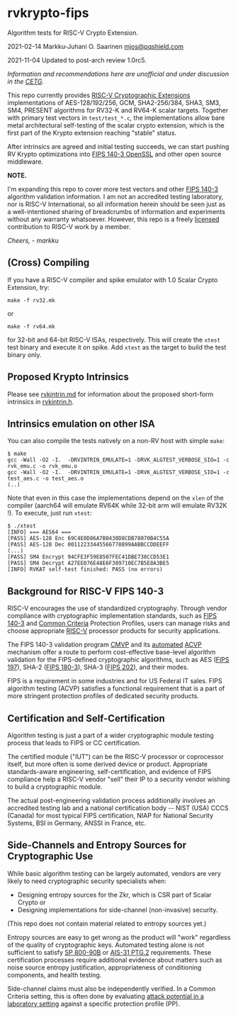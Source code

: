 #	rvkrypto-fips

Algorithm tests for RISC-V Crypto Extension.

2021-02-14	Markku-Juhani O. Saarinen <mjos@pqshield.com>

2021-11-04	Updated to post-arch review 1.0rc5.

*Information and recommendations here are unofficial and under discussion in
the [CETG](https://wiki.riscv.org/display/TECH/Cryptographic+Extensions+TG).*

This repo currently provides 
[RISC-V Cryptographic Extensions](https://github.com/riscv/riscv-crypto)
implementations of AES-128/192/256, GCM, SHA2-256/384, SHA3, SM3, SM4, 
PRESENT algorithms for RV32-K and RV64-K scalar targets. Together with primary 
test vectors in `test/test_*.c`, the implementations allow bare metal 
architectural self-testing of the scalar crypto extension, which is the
first part of the Krypto extension reaching "stable" status.

After intrinsics are agreed and initial testing succeeds, we can start
pushing RV Krypto optimizations into 
[FIPS 140-3 OpenSSL](https://www.openssl.org/docs/OpenSSL300Design.html)
and other open source middleware.

**NOTE.** 

I'm expanding this repo to cover more test vectors and other
[FIPS 140-3](https://csrc.nist.gov/projects/fips-140-3-transition-effort)
algorithm validation information. I am not an accredited testing laboratory,
nor is RISC-V International, so all information herein should be seen just 
as a well-intentioned sharing of breadcrumbs of information and experiments
without any warranty whatsoever. However, this repo is a freely 
[licensed](LICENSE) contribution to RISC-V work by a member.

*Cheers, - markku*


##	(Cross) Compiling 

If you have a RISC-V compiler and spike emulator with 1.0 Scalar Crypto
Extension, try:
```
make -f rv32.mk
``` 
or
```
make -f rv64.mk
``` 
for 32-bit and 64-bit RISC-V ISAs, respectively. This will create the
`xtest` test binary and execute it on spike. Add `xtest` as the target
to build the test binary only.


##	Proposed Krypto Intrinsics

Please see [rvkintrin.md](rvkintrin.md) for information about the proposed
short-form intrinsics in [rvkintrin.h](rvkintrin.h).


##	Intrinsics emulation on other ISA

You can also compile the tests natively on a non-RV host with simple `make`:
```
$ make
gcc -Wall -O2 -I.  -DRVINTRIN_EMULATE=1 -DRVK_ALGTEST_VERBOSE_SIO=1 -c rvk_emu.c -o rvk_emu.o
gcc -Wall -O2 -I.  -DRVINTRIN_EMULATE=1 -DRVK_ALGTEST_VERBOSE_SIO=1 -c test_aes.c -o test_aes.o
(..)
```
Note that even in this case the implementations depend on the `xlen` of the
compiler (aarch64 will emulate RV64K while 32-bit arm will emulate RV32K !). 
To execute, just run `xtest`:
```
$ ./xtest 
[INFO] === AES64 ===
[PASS] AES-128 Enc 69C4E0D86A7B0430D8CDB78070B4C55A
[PASS] AES-128 Dec 00112233445566778899AABBCCDDEEFF
(...)
[PASS] SM4 Encrypt 94CFE3F59E8507FEC41DBE738CCD53E1
[PASS] SM4 Decrypt A27EE076E48E6F389710EC7B5E8A3BE5
[INFO] RVKAT self-test finished: PASS (no errors)
```

##	Background for RISC-V FIPS 140-3

RISC-V encourages the use of standardized cryptography.
Through vendor compliance with cryptographic implementation standards,
such as 
[FIPS 140-3](https://csrc.nist.gov/projects/fips-140-3-transition-effort)
and [Common Criteria](https://www.commoncriteriaportal.org/) Protection
Profiles, users can manage risks and choose appropriate 
[RISC-V](https://riscv.org/) processor products for security applications.

The FIPS 140-3 validation program
[CMVP](https://csrc.nist.gov/projects/cryptographic-module-validation-program)
and its 
[automated](https://csrc.nist.gov/Projects/Automated-Cryptographic-Validation-Testing)
[ACVP](https://github.com/usnistgov/ACVP) 
mechanism offer a route to perform cost-effective base-level algorithm
validation for the FIPS-defined cryptographic algorithms, such as
AES ([FIPS 197](https://doi.org/10.6028/NIST.FIPS.197)),
SHA-2 ([FIPS 180-3](https://doi.org/10.6028/NIST.FIPS.180-4)), 
SHA-3 ([FIPS 202](https://doi.org/10.6028/NIST.FIPS.202)),
and their modes. 

FIPS is a requirement in some industries and for US Federal IT sales.
FIPS algorithm testing (ACVP) satisfies a functional requirement that is a
part of more stringent protection profiles of dedicated security products.


##	Certification and Self-Certification

Algorithm testing is just a part of a wider cryptographic module
testing process that leads to FIPS or CC certification. 

The certified module ("IUT") can be the RISC-V processor or coprocessor
itself, but more often is some derived device or product. Appropriate
standards-aware engineering, self-certification, and evidence of FIPS
compliance help a RISC-V vendor "sell" their IP to a security vendor
wishing to build a cryptographic module. 

The actual post-engineering validation process additionally involves
an accredited testing lab and a national certification body -- 
NIST (USA) CCCS (Canada) for most typical FIPS certification,
NIAP for National Security Systems, BSI in Germany, ANSSI in France, etc.


##	Side-Channels and Entropy Sources for Cryptographic Use

While basic algorithm testing can be largely automated, vendors
are very likely to need cryptographic security specialists when:
* Designing entropy sources for the Zkr, which is CSR part of Scalar Crypto or 
* Designing implementations for side-channel (non-invasive) security.

(This repo does not contain material related to entropy sources yet.)

Entropy sources are easy to get wrong as the product will 
"work" regardless of the quality of cryptographic keys. 
Automated testing alone is not sufficient to satisfy 
[SP 800-90B](https://doi.org/10.6028/NIST.SP.800-90B) or
[AIS-31 PTG.2](https://www.bsi.bund.de/SharedDocs/Downloads/DE/BSI/Zertifizierung/Interpretationen/AIS_31_Functionality_classes_for_random_number_generators_e.pdf)
requirements. These certification processes require additional
evidence about matters such as noise source entropy justification, 
appropriateness of conditioning components, and health testing.

Side-channel claims must also be independently verified.
In a Common Criteria setting, this is often done by evaluating
[attack potential in a laboratory setting](https://www.sogis.eu/documents/cc/domains/sc/JIL-Application-of-Attack-Potential-to-Smartcards-v3-1.pdf)
against a specific protection profile (PP).

